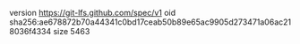 version https://git-lfs.github.com/spec/v1
oid sha256:ae678872b70a44341c0bd17ceab50b89e65ac9905d273471a06ac218036f4334
size 5463
